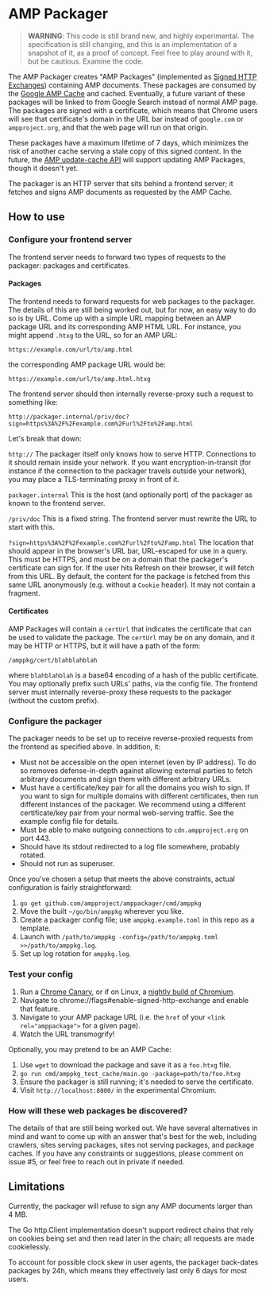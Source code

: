 # AMP Packager

> **WARNING**: This code is still brand new, and highly experimental. The
> specification is still changing, and this is an implementation of a snapshot
> of it, as a proof of concept. Feel free to play around with it, but be
> cautious. Examine the code.

The AMP Packager creates "AMP Packages" (implemented as [Signed HTTP
Exchanges](https://tools.ietf.org/html/draft-yasskin-httpbis-origin-signed-exchanges-impl-00))
containing AMP documents. These packages are consumed by the [Google AMP
Cache](https://www.ampproject.org/docs/fundamentals/how_cached) and cached.
Eventually, a future variant of these packages will be linked to from Google
Search instead of normal AMP page. The packages are signed with a certificate,
which means that Chrome users will see that certificate's domain in the URL bar
instead of `google.com` or `ampproject.org`, and that the web page will run on
that origin.

These packages have a maximum lifetime of 7 days, which minimizes the risk of
another cache serving a stale copy of this signed content. In the future, the
[AMP update-cache API](https://developers.google.com/amp/cache/update-cache)
will support updating AMP Packages, though it doesn't yet.

The packager is an HTTP server that sits behind a frontend server; it fetches
and signs AMP documents as requested by the AMP Cache.

## How to use

### Configure your frontend server

The frontend server needs to forward two types of requests to the packager:
packages and certificates.

#### Packages

The frontend needs to forward requests for web packages to the packager. The
details of this are still being worked out, but for now, an easy way to do so is
by URL. Come up with a simple URL mapping between an AMP package URL and its
corresponding AMP HTML URL. For instance, you might append `.htxg` to the URL,
so for an AMP URL:

```
https://example.com/url/to/amp.html
```

the corresponding AMP package URL would be:

```
https://example.com/url/to/amp.html.htxg
```

The frontend server should then internally reverse-proxy such a request to
something like:

```
http://packager.internal/priv/doc?sign=https%3A%2F%2Fexample.com%2Furl%2Fto%2Famp.html
```

Let's break that down:

  `http://` The packager itself only knows how to serve HTTP. Connections to it
  should remain inside your network. If you want encryption-in-transit (for
  instance if the connection to the packager travels outside your network), you
  may place a TLS-terminating proxy in front of it.

  `packager.internal` This is the host (and optionally port) of the packager as
  known to the frontend server.

  `/priv/doc` This is a fixed string. The frontend server must rewrite
  the URL to start with this.

  `?sign=https%3A%2F%2Fexample.com%2Furl%2Fto%2Famp.html` The location that
  should appear in the browser's URL bar, URL-escaped for use in a query. This
  must be HTTPS, and must be on a domain that the packager's certificate can
  sign for. If the user hits Refresh on their browser, it will fetch from this
  URL. By default, the content for the package is fetched from this same URL
  anonymously (e.g. without a `Cookie` header). It may not contain a fragment.

#### Certificates

AMP Packages will contain a `certUrl` that indicates the certificate that can be
used to validate the package. The `certUrl` may be on any domain, and it may be
HTTP or HTTPS, but it will have a path of the form:

```
/amppkg/cert/blahblahblah
```

where `blahblahblah` is a base64 encoding of a hash of the public certificate.
You may optionally prefix such URLs' paths, via the config file. The frontend
server must internally reverse-proxy these requests to the packager (without the
custom prefix).

### Configure the packager

The packager needs to be set up to receive reverse-proxied requests from the
frontend as specified above. In addition, it:

  * Must not be accessible on the open internet (even by IP address). To do so
    removes defense-in-depth against allowing external parties to fetch
    arbitrary documents and sign them with different arbitrary URLs.
  * Must have a certificate/key pair for all the domains you wish to sign. If
    you want to sign for multiple domains with different certificates, then run
    different instances of the packager. We recommend using a different
    certificate/key pair from your normal web-serving traffic. See the example
    config file for details.
  * Must be able to make outgoing connections to `cdn.ampproject.org` on port
    443.
  * Should have its stdout redirected to a log file somewhere, probably rotated.
  * Should not run as superuser.

<!-- TODO(twifkak): Add instructions for getting an API key or service account,
     after the Transformer API is in place. Maybe make a script that automates
     it using gcloud. -->

Once you've chosen a setup that meets the above constraints, actual
configuration is fairly straightforward:

  1. `go get github.com/ampproject/amppackager/cmd/amppkg`
  2. Move the built `~/go/bin/amppkg` wherever you like.
  3. Create a packager config file; use `amppkg.example.toml` in this repo as a template.
  4. Launch with `/path/to/amppkg -config=/path/to/amppkg.toml >>/path/to/amppkg.log`.
  5. Set up log rotation for `amppkg.log`.

### Test your config

  1. Run a [Chrome Canary](https://www.google.com/chrome/browser/canary.html),
     or if on Linux, a [nightly build of
     Chromium](https://www.chromium.org/getting-involved/download-chromium).
  2. Navigate to chrome://flags#enable-signed-http-exchange and enable that
     feature.
  3. Navigate to your AMP package URL (i.e. the `href` of your
     `<link rel="amppackage">` for a given page).
  4. Watch the URL transmogrify!

Optionally, you may pretend to be an AMP Cache:

  1. Use `wget` to download the package and save it as a `foo.htxg` file.
  2. `go run cmd/amppkg_test_cache/main.go -package=path/to/foo.htxg`
  3. Ensure the packager is still running; it's needed to serve the certificate.
  4. Visit `http://localhost:8000/` in the experimental Chromium.

### How will these web packages be discovered?

The details of that are still being worked out. We have several alternatives in
mind and want to come up with an answer that's best for the web, including
crawlers, sites serving packages, sites not serving packages, and package
caches. If you have any constraints or suggestions, please comment on issue #5,
or feel free to reach out in private if needed.

## Limitations

Currently, the packager will refuse to sign any AMP documents larger than 4 MB.

The Go http.Client implementation doesn't support redirect chains that rely on
cookies being set and then read later in the chain; all requests are made
cookielessly.

To account for possible clock skew in user agents, the packager back-dates
packages by 24h, which means they effectively last only 6 days for most users.
